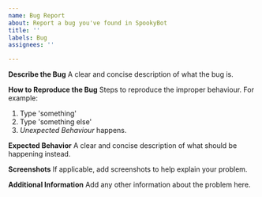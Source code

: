 ```yaml
---
name: Bug Report
about: Report a bug you've found in SpookyBot
title: ''
labels: Bug
assignees: ''

---
```


**Describe the Bug**
A clear and concise description of what the bug is.

**How to Reproduce the Bug**
Steps to reproduce the improper behaviour. For example:
1. Type 'something'
2. Type 'something else'
3. *Unexpected Behaviour* happens.

**Expected Behavior**
A clear and concise description of what should be happening instead.

**Screenshots**
If applicable, add screenshots to help explain your problem.

**Additional Information**
Add any other information about the problem here.
